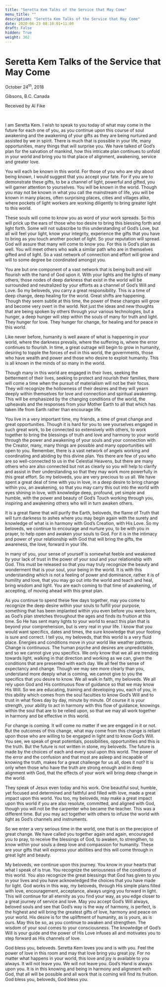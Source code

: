```yaml
---
title: "Seretta Kem Talks of the Service that May Come"
menu_title: ""
description: "Seretta Kem Talks of the Service that May Come"
date: 2020-06-23 08:10:01+11:00
draft: False
hidden: True
weight: 362
---
```

# Seretta Kem Talks of the Service that May Come 

October 24<sup>th</sup>, 2018

Gibsons, B.C. Canada

Received by Al Fike

 

I am Seretta Kem. I wish to speak to you today of what may come in the future for each one of you, as you continue upon this course of soul awakening and the awakening of your gifts as they are being nurtured and assisted by we in spirit. There is much that is possible in your life, many opportunities, many things that will surprise you. We have talked of God’s plan for the salvation of mankind, how this intricate plan continues to unfold in your world and bring you to that place of alignment, awakening, service and greater love. 

You will each be known in this world. For those of you who are shy about being known, I would suggest that you accept your fate. For if you are to demonstrate these gifts, to be a channel of light, powerful and gifted, you will garner attention to yourselves. You will be known in the world. Though you may not be known in what you call the mainstream of life, you will be known in many places, often surprising places, cities and villages alike, where pockets of light workers are working diligently to bring greater light to this world. 

These souls will come to know you as word of your work spreads. So this will prick up the ears of those who too desire to bring this blessing forth and light forth. Some will not subscribe to this understanding of God’s Love, but all will feel your light, know your integrity, experience the gifts that you have to bring as you touch another pocket of light. So your reputation will spread. God will assure that many will come to know you. For this is God’s plan as well. You will meet others who walk a similar path who are in themselves gifted and of light. So a vast network of connection and effort will grow and will to some degree be coordinated amongst you. 

You are but one component of a vast network that is being built and will flourish with the hand of God upon it. With your lights and the lights of many others, those nodes of deep darkness that exist in the world will be surrounded and neutralized by your efforts as a channel of God’s Will and Love. So my beloveds, you carry a great responsibility. This is a time of deep change, deep healing for the world. Great shifts are happening. Though they seem subtle at this time, the power of these changes will grow and become very overt in the world. Not just the ideas and new thoughts that are being spoken by others through your various technologies, but a hunger, a deep hunger will step within the souls of many for truth and light. They hunger for love. They hunger for change, for healing and for peace in this world. 

Like never before, humanity is well aware of what is happening in your world, where the darkness prevails, where the suffering is, where the error continues to flourish. In time, a great outrage will begin to grow in humanity, desiring to topple the forces of evil in this world, the governments, those who have wealth and power and those who desire to exploit humanity. This is all known in the minds of so many in the world. 

Though many in this world are engaged in their lives, seeking the betterment of their lives, seeking to protect and nourish their families, there will come a time when the pursuit of materialism will not be their focus. They will recognize the hollowness of their desires and they will yearn deeply within themselves for love and connection and spiritual awakening. This will be emphasized by the changing conditions of the world, the upheavals and the responses from your Mother Earth to all that which has taken life from Earth rather than encourage life. 

You live in a very important time, my friends, a time of great change and great opportunities. Though it is hard for you to see yourselves engaged in such great work, to be connected so extensively with others, to work together to bring the blessings of truth and love and harmony to your world through the power and awakening of your souls and your connection with the Creator, many, many things are possible and many opportunities will open to you. Remember, there is a vast network of angels working and coordinating and abiding by this divine plan. Yes there are few of you who are so well-connected to us in the Celestial Heavens, but there are many others who are also connected but not as clearly so you will help to clarify and assist in their understanding so that they may work more powerfully in this great effort. So my beloveds, you are very precious to us all. We have spent a great deal of time with you in love, in a deep desire to bring change within you, an awakening, so that you may carry this out into the world with eyes shining in love, with knowledge deep, profound, yet simple and humble, with the power and beauty of God’s Touch working through you, inspiring and awakening others who will in turn awaken others. 

It is a great flame that will purify the Earth, beloveds, the flame of Truth that will turn darkness to ashes where you may begin again with the surety and knowledge of what is in harmony with God’s Creation, with His Love. So my beloveds, we continue to encourage and nurture you, to be with you in prayer, to help open and awaken your souls to God. For it is in the intimacy and power of your relationship with God that will bring the gifts, the awareness, the love, forward in your life. 

In many of you, your sense of yourself is somewhat feeble and weakened by your lack of trust in the power of your soul and your relationship with God. This must be released so that you may truly recognize the beauty and wonderment that is your soul, your being in the world. It is with this understanding which is not a feeling of power and dominance, rather it is of humility and love, that you may go out into the world and teach and heal, bring wisdom and light. You are each coming to that time of awakening, of accepting, of moving ahead with this great plan. 

As you continue to spend these few days together, may you come to recognize the deep desire within your souls to fulfill your purpose, something that has been implanted within you even before you were born, as God’s plan stretches throughout the ages and finds its fruition at this time. So He has sent many lights to your world to enact this plan that is beyond your comprehension, but is very real in your life. I know that you would want specifics, dates and times, the sure knowledge that your footing is sure and correct. I tell you, my beloveds, that this world is a very fluid place. Energies and conditions move in your world like weather patterns. Change is continuous. The human psyche and desires are unpredictable, and so we cannot give you specifics. We only know that we all are trending towards light, walking in that direction and working as we can, given the conditions that are presented with each day. We all feel the sense of expectancy and change. Though we may see more clearly than you, understand more deeply what is coming, we cannot give to you the specifics that you desire to know. We all walk in faith, my beloveds. We all rely upon God and His continuous flow of guidance so that we may know His Will. So we are educating, training and developing you, each of you, in this ability which comes from the soul faculties to know God’s Will and to trust in what flows day by day, minute by minute. Of course it is your strength, your ability to act in harmony with this flow of guidance, knowings within the soul that are to be relied upon, so that we may all work together in harmony and be effective in this world. 

For change is coming. It will come no matter if we are engaged in it or not. But the outcomes of this change, what may come from this change is reliant upon those who are willing to be engaged in light and to know God’s Will. You see, we speak of great potentials, possibilities, opportunities and this is the truth. But the future is not written in stone, my beloveds. The future is made by the choices of each and every soul upon this world. The power of the error and the confusion and that most are asleep and incapable of knowing the truth, makes for a great challenge for us all, does it not? It is only when those who have the truth are strong enough and in deep alignment with God, that the effects of your work will bring deep change in the world. 

They speak of Jesus even today and his work. One beautiful soul, humble, yet focused and determined and faithful and filled with love, made a great impact upon this world. You too, my beloveds, may make a great impact upon this world if you are also resolute, committed, and aligned with God, though you will not be the carpenter who became the teacher. This was a different time. But you may act together with others to infuse the world with light as God’s channels and instruments. 

So we enter a very serious time in the world, one that is on the precipice of great change. We have called you together again and again, encouraged you to pray, to receive the blessings of God, to awaken, to strengthen, to know within your souls a deep love and compassion for humanity. These are your gifts that will express your abilities and this will come through in great light and beauty.

My beloveds, we continue upon this journey. You know in your hearts that what I speak of is true. You recognize the seriousness of the conditions of this world. You also recognize the great blessings that God has given to you in your lives and you have acknowledged the choices that you have made for light. God works in this way, my beloveds, through His simple plans filled with love, encouragement, acceptance, always urging you forward in light. This will continue for all eternity as you find your way, as you edge closer to a great journey of service and love. May you accept God’s Will always, beloved souls and see that God’s way is the way of harmony, is perfect, is the highest and will bring the greatest gifts of love, harmony and peace on your world. His desire is for the upliftment of humanity, as is yours, as is ours. May this be so, as you continue to awaken and strengthen. The wisdom of your soul comes to your consciousness. The knowledge of God’s Will is your guide and the power of His Love infuses all and motivates you to step forward as His channels of love.

God bless you, beloveds. Seretta Kem loves you and is with you. Feel the power of love in this room and may that love bring you great joy. For no matter what happens in your world, this love and joy is available to you always. It will not leave you. We will not leave you. God’s Hand is always upon you. It is in this knowing and being in harmony and alignment with God, that all will be possible and all work that is coming will find its fruition. God bless you, beloveds, God bless you. 

